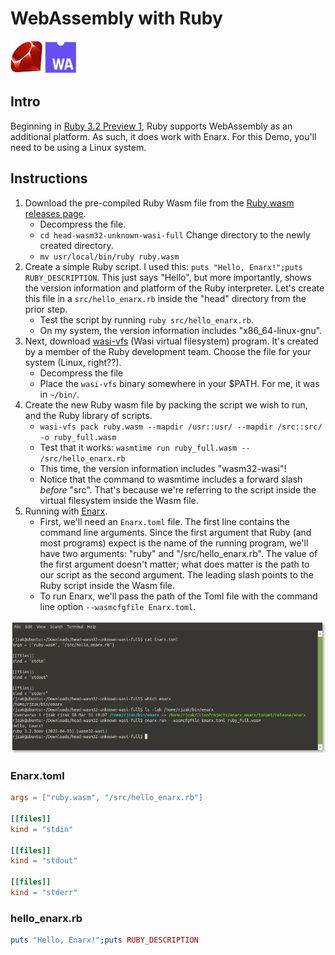 # WebAssembly with Ruby

![Ruby WebAssembly](/img/tutorial/ruby_wasm_logos.png?raw=true)

## Intro

Beginning in [Ruby 3.2 Preview 1](https://www.ruby-lang.org/en/news/2022/04/03/ruby-3-2-0-preview1-released/), Ruby supports WebAssembly as an additional platform. As such, it does work with Enarx. For this Demo, you'll need to be using a Linux system.

## Instructions

1. Download the pre-compiled Ruby Wasm file from the [Ruby.wasm releases page](https://github.com/ruby/ruby.wasm/releases).
    * Decompress the file.
    * `cd head-wasm32-unknown-wasi-full` Change directory to the newly created directory.
    * `mv usr/local/bin/ruby ruby.wasm`
2. Create a simple Ruby script. I used this:
   `puts "Hello, Enarx!";puts RUBY_DESCRIPTION`. This just says "Hello", but more importantly, shows the version information and platform of the Ruby interpreter. Let's create this file in a `src/hello_enarx.rb` inside the "head" directory from the prior step.
    * Test the script by running `ruby src/hello_enarx.rb`.
    * On my system, the version information includes "x86_64-linux-gnu".
3. Next, download [wasi-vfs](https://github.com/kateinoigakukun/wasi-vfs/releases/tag/v0.1.0) (Wasi virtual filesystem) program. It's created by a member of the Ruby development team. Choose the file for your system (Linux, right??).
    * Decompress the file
    * Place the `wasi-vfs` binary somewhere in your $PATH. For me, it was in `~/bin/`.
4. Create the new Ruby wasm file by packing the script we wish to run, and the Ruby library of scripts.
    * `wasi-vfs pack ruby.wasm --mapdir /usr::usr/ --mapdir /src::src/ -o ruby_full.wasm`
    * Test that it works: `wasmtime run ruby_full.wasm -- /src/hello_enarx.rb`
    * This time, the version information includes "wasm32-wasi"!
    * Notice that the command to wasmtime includes a forward slash _before_ "src". That's because we're referring to the script inside the virtual filesystem inside the Wasm file.
5. Running with [Enarx](https://enarx.dev/).
    * First, we'll need an `Enarx.toml` file. The first line contains the command line arguments. Since the first argument that Ruby (and most programs) expect is the name of the running program, we'll have two arguments: "ruby" and "/src/hello_enarx.rb". The value of the first argument doesn't matter; what does matter is the path to our script as the second argument. The leading slash points to the Ruby script inside the Wasm file.
    * To run Enarx, we'll pass the path of the Toml file with the command line option `--wasmcfgfile Enarx.toml`.

![Ruby Enarx](/img/tutorial/ruby_enarx.png?raw=true)

### Enarx.toml

```toml
args = ["ruby.wasm", "/src/hello_enarx.rb"]

[[files]]
kind = "stdin"

[[files]]
kind = "stdout"

[[files]]
kind = "stderr"
```
### hello_enarx.rb
```ruby
puts "Hello, Enarx!";puts RUBY_DESCRIPTION
```